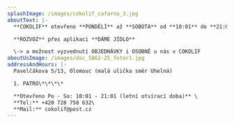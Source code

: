 ```yaml
---
splashImage: /images/cokolif_cafarna_3.jpg
aboutText: |-
  **COKOLIF** otevřeno **PONDĚLÍ** až **SOBOTA** od **10:01** do **21:01**

  **ROZVOZ** přes aplikaci **DÁME JÍDLO**

  \-> a možnost vyzvednutí OBJEDNÁVKY i OSOBNĚ u nás v COKOLIF
aboutUsImage: /images/dsc_5862-25_fotor1.jpg
addressAndHours: |-
  Pavelčákova 5/13, Olomouc (malá ulička směr Uhelná)

  1. PATRO\*\*\*\*

  **Otevřeno Po - So: 10:01 - 21:01 (letní otvírací doba)** \
  **Tel:** +420 728 758 632\
  **Mail:** cokolif@post.cz
---
```


